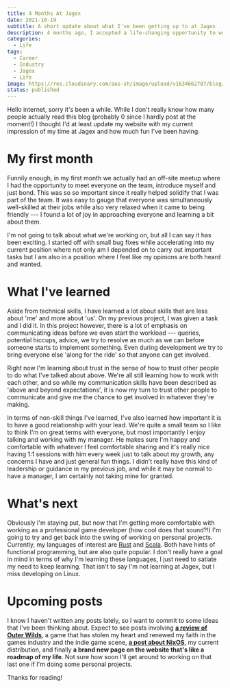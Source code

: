 ```yaml
---
title: 4 Months At Jagex
date: 2021-10-19
subtitle: A short update about what I've been getting up to at Jagex
description: 4 months ago, I accepted a life-changing opportunity to work for Jagex, a studio I've aspired to work for since I played RuneScape when I was younger. I thought I'd update my blog since it has been a while.
categories: 
  - Life
tags: 
  - Career
  - Industry
  - Jagex
  - Life
image: https://res.cloudinary.com/aas-sh/image/upload/v1634662787/blog/2021/10/48375354_01_00_lvntr8.png
status: published
---
```


Hello internet, sorry it's been a while. While I don't really know how many people actually read this blog (probably 0 since I hardly post at the moment!) I thought I'd at least update my website with my current impression of my time at Jagex and how much fun I've been having.

# My first month

Funnily enough, in my first month we actually had an off-site meetup where I had the opportunity to meet everyone on the team, introduce myself and just bond. This was so so important since it really helped solidify that I was part of the team. It was easy to gauge that everyone was simultaneously well-skilled at their jobs while also very relaxed when it came to being friendly --- I found a lot of joy in approaching everyone and learning a bit about them.

I'm not going to talk about what we're working on, but all I can say it has been exciting. I started off with small bug fixes while accelerating into my current position where not only am I depended on to carry out important tasks but I am also in a position where I feel like my opinions are both heard and wanted.

# What I've learned

Aside from technical skills, I have learned a lot about skills that are less about 'me' and more about 'us'. On my previous project, I was given a task and I did it. In this project however, there is a lot of emphasis on communicating ideas before we even start the workload --- queries, potential hiccups, advice, we try to resolve as much as we can before someone starts to implement something. Even during development we try to bring everyone else 'along for the ride' so that anyone can get involved.

Right now I'm learning about trust in the sense of how to trust other people to do what I've talked about above. We're all still learning how to work with each other, and so while my communication skills have been described as 'above and beyond expectations', it is now my turn to trust other people to communicate and give me the chance to get involved in whatever they're making.

In terms of non-skill things I've learned, I've also learned how important it is to have a good relationship with your lead. We're quite a small team so I like to think I'm on great terms with everyone, but most importantly I enjoy talking and working with my manager. He makes sure I'm happy and comfortable with whatever I feel comfortable sharing and it's really nice having 1:1 sessions with him every week just to talk about my growth, any concerns I have and just general fun things. I didn't really have this kind of leadership or guidance in my previous job, and while it may be normal to have a manager, I am certainly not taking mine for granted.

# What's next

Obviously I'm staying put, but now that I'm getting more comfortable with working as a professional game developer (how cool does that sound?!) I'm going to try and get back into the swing of working on personal projects. Currently, my languages of interest are [Rust](https://www.rust-lang.org/) and [Scala](https://scala-lang.org/). Both have hints of functional programming, but are also quite popular. I don't really have a goal in mind in terms of why I'm learning these languages, I just need to satiate my need to keep learning. That isn't to say I'm not learning at Jagex, but I miss developing on Linux.

# Upcoming posts

I know I haven't written any posts lately, so I want to commit to some ideas that I've been thinking about. Expect to see posts involving **[a review of Outer Wilds](https://store.steampowered.com/app/753640/Outer_Wilds/)**, a game that has stolen my heart and renewed my faith in the games industry and the indie game scene, **[a post about NixOS](https://nixos.org/)**, my current distribution, and finally **a brand new page on the website that's like a roadmap of my life**. Not sure how soon I'll get around to working on that last one if I'm doing some personal projects.

Thanks for reading!
